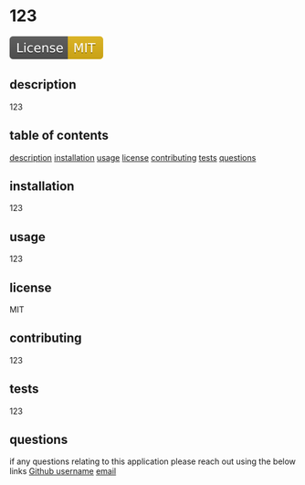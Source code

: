 
  # 123
  ![License: MIT](../images/License-MIT-yellow.svg)
  ## description 
  123
  ## table of contents 
  
[description](#description)
[installation](#installation)
[usage](#usage)
[license](#license)
[contributing](#contributing)
[tests](#tests)
[questions](#questions)

  ## installation
  123
  ## usage
  123
  ## license
  MIT
  ## contributing
  123
  ## tests
  123
  ## questions
  if any questions relating to this application please reach out using the below links
  [Github username](https://github.com/123?tab=repositories)
  [email](mailto:123)